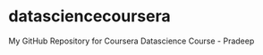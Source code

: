 datasciencecoursera
===================

My GitHub Repository for Coursera Datascience Course - Pradeep
